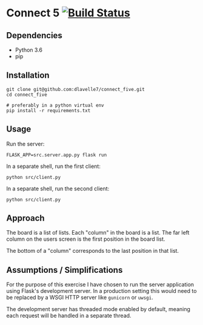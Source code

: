# Connect 5 [![Build Status](https://travis-ci.com/dlavelle7/connect_five.svg?branch=master)](https://travis-ci.com/dlavelle7/connect_five)

## Dependencies
* Python 3.6
* pip

## Installation
```
git clone git@github.com:dlavelle7/connect_five.git
cd connect_five

# preferably in a python virtual env
pip install -r requirements.txt
```

## Usage
Run the server:
```
FLASK_APP=src.server.app.py flask run
```

In a separate shell, run the first client:
```
python src/client.py
```

In a separate shell, run the second client:
```
python src/client.py
```

## Approach

The board is a list of lists. Each "column" in the board is a list. The far
left column on the users screen is the first position in the board list.

The bottom of a "column" corresponds to the last position in that list.

## Assumptions / Simplifications

For the purpose of this exercise I have chosen to run the server application
using Flask's development server. In a production setting this would need to be
replaced by a WSGI HTTP server like `gunicorn` or `uwsgi`.

The development server has threaded mode enabled by default, meaning each
request will be handled in a separate thread.
